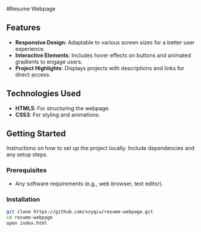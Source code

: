 #Resume Webpage

## Features
- **Responsive Design**: Adaptable to various screen sizes for a better user experience.
- **Interactive Elements**: Includes hover effects on buttons and animated gradients to engage users.
- **Project Highlights**: Displays projects with descriptions and links for direct access.

## Technologies Used
- **HTML5**: For structuring the webpage.
- **CSS3**: For styling and animations.

## Getting Started
Instructions on how to set up the project locally. Include dependencies and any setup steps.

### Prerequisites
- Any software requirements (e.g., web browser, text editor).

### Installation
```bash
git clone https://github.com/xzyqiu/resume-webpage.git
cd resume-webpage
open index.html

